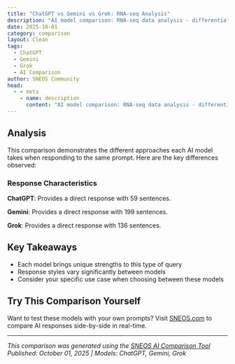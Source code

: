 ```yaml
---
title: "ChatGPT vs Gemini vs Grok: RNA-seq Analysis"
description: "AI model comparison: RNA-seq data analysis - differential expression and pathway enrichment..."
date: 2025-10-01
category: comparison
layout: Clean
tags:
  - ChatGPT
  - Gemini
  - Grok
  - AI Comparison
author: SNEOS Community
head:
  - - meta
    - name: description
      content: "AI model comparison: RNA-seq data analysis - differential expression and pathway enrichment..."
---
```


<ChatComparison
  title="ChatGPT vs Gemini vs Grok: RNA-seq Analysis"
  prompt="RNA-seq data analysis - differential expression and pathway enrichment"
  :responses='{
    "ChatGPT": "Certainly! Here\u0027s an overview and guide on RNA-seq data analysis specifically focusing on differential expression and pathway enrichment:\n\n---\n\n## RNA-seq Data Analysis: Differential Expression \u0026 Pathway Enrichment\n\n### 1. Overview\n\n- **RNA-seq** measures gene expression by sequencing RNA transcripts.\n- **Differential expression (DE)** analysis identifies genes with significant changes in expression across conditions.\n- **Pathway enrichment** determines if certain biological pathways or gene sets are overrepresented among DE genes.\n\n---\n\n### 2. Workflow for RNA-seq Differential Expression Analysis\n\n#### Step 1: Quality Control (QC)\n- Tools: **FastQC**, **MultiQC**\n- Check read quality, adapter contamination, duplication levels.\n\n#### Step 2: Read Alignment or Quasi-Mapping\n- Align reads to reference genome or transcriptome.\n- Tools: **HISAT2, STAR** for alignment; **Salmon, Kallisto** for alignment-free quantification.\n\n#### Step 3: Quantification\n- Obtain raw read counts per gene.\n- Tools: **featureCounts, HTSeq-count** (for aligned reads)\n- Alternatively, obtain transcript counts directly from Salmon/Kallisto.\n\n#### Step 4: Data Normalization \u0026 Filtering\n- Import count data into DE analysis tools.\n- Filter out lowly expressed genes to reduce noise.\n\n#### Step 5: Differential Expression Analysis\n- Use statistical packages designed for count data:\n  - **DESeq2** (R)\n  - **edgeR** (R)\n  - **limma-voom** (R)\n  \n- Model expression changes between conditions.\n- Obtain log2 fold changes, p-values, adjusted p-values (FDR).\n\n---\n\n### 3. Differential Expression Analysis Example (R with DESeq2)\n\n\u0060\u0060\u0060R\nlibrary(DESeq2)\n\n# Load count matrix and sample metadata\ncounts \u003C- read.csv(\u0022counts.csv\u0022, row.names=1)\ncolData \u003C- read.csv(\u0022sample_info.csv\u0022, row.names=1)\n\n# Create DESeq2 dataset\ndds \u003C- DESeqDataSetFromMatrix(countData = counts,\n                              colData = colData,\n                              design = ~ condition)\n\n# Filter low counts\ndds \u003C- dds[rowSums(counts(dds)) \u003E 10, ]\n\n# Run DE analysis\ndds \u003C- DESeq(dds)\nres \u003C- results(dds)\n\n# Summary and filtering significant genes\nsummary(res)\nsig_genes \u003C- subset(res, padj \u003C 0.05 \u0026 abs(log2FoldChange) \u003E 1)\n\n# Save results\nwrite.csv(as.data.frame(sig_genes), \u0022DE_genes.csv\u0022)\n\u0060\u0060\u0060\n\n---\n\n### 4. Pathway Enrichment Analysis\n\nAfter identifying DE genes, test if certain biological pathways/gene sets are enriched.\n\n#### Common Databases:\n- **KEGG**\n- **Reactome**\n- **Gene Ontology (GO)**\n- **MSigDB (Molecular Signatures Database)**\n\n#### Approaches:\n\n- **Over-Representation Analysis (ORA)**: Test enrichment in DE gene list (usually up/down separately).\n- **Gene Set Enrichment Analysis (GSEA)**: Uses whole ranked gene list (based on log2FC or statistics).\n\n---\n\n### 5. Pathway Enrichment Examples in R\n\n#### Over-Representation Analysis Using clusterProfiler\n\n\u0060\u0060\u0060R\nlibrary(clusterProfiler)\nlibrary(org.Hs.eg.db) # for human gene annotation\n\n# Convert gene symbols to Entrez IDs\nsig_genes_symbols \u003C- rownames(sig_genes)\nentrez_ids \u003C- mapIds(org.Hs.eg.db, keys=sig_genes_symbols, column=\u0022ENTREZID\u0022, keytype=\u0022SYMBOL\u0022, multiVals=\u0022first\u0022)\n\n# Remove NAs\nentrez_ids \u003C- na.omit(entrez_ids)\n\n# KEGG enrichment\nkegg_enrich \u003C- enrichKEGG(gene = entrez_ids,\n                          organism = \u0027hsa\u0027,\n                          pvalueCutoff = 0.05)\n\n# View results\nhead(kegg_enrich)\n\u0060\u0060\u0060\n\n#### Gene Set Enrichment Analysis (GSEA)\n\n\u0060\u0060\u0060R\nlibrary(clusterProfiler)\n\n# Prepare ranked gene list: named numeric vector log2FC indexed by Entrez IDs\nall_genes \u003C- res$log2FoldChange\nnames(all_genes) \u003C- mapIds(org.Hs.eg.db, keys=rownames(res), column=\u0022ENTREZID\u0022, keytype=\u0022SYMBOL\u0022, multiVals=\u0022first\u0022)\nall_genes \u003C- na.omit(all_genes)\nall_genes \u003C- sort(all_genes, decreasing=TRUE)\n\ngsea_results \u003C- gseKEGG(geneList = all_genes,\n                        organism = \u0027hsa\u0027,\n                        nPerm = 1000,\n                        minGSSize = 10,\n                        pvalueCutoff = 0.05,\n                        verbose = FALSE)\n\nhead(gsea_results)\n\u0060\u0060\u0060\n\n---\n\n### 6. Visualization\n\n- MA-plot or volcano plot of DE genes.\n- Heatmaps of top DE genes.\n- Dotplots or barplots of enriched pathways.\n- Enrichment plots for GSEA.\n\nExamples:\n\n\u0060\u0060\u0060R\nlibrary(EnhancedVolcano)\n\nEnhancedVolcano(res,\n                lab = rownames(res),\n                x = \u0027log2FoldChange\u0027,\n                y = \u0027padj\u0027,\n                pCutoff = 0.05,\n                FCcutoff = 1)\n\nlibrary(pheatmap)\n# Heatmap of normalized counts for top DE genes\ntop_genes \u003C- head(order(res$padj), 50)\nnorm_counts \u003C- counts(dds, normalized=TRUE)\npheatmap(norm_counts[top_genes, ], cluster_rows=TRUE, cluster_cols=TRUE)\n\u0060\u0060\u0060\n\n---\n\n### 7. Additional Tips\n\n- Always check data quality and normalization.\n- Use appropriate models accounting for batch effects or covariates.\n- Adjust p-values (FDR) to control false positives.\n- Interpret pathway enrichment in biological context.\n- Consider multiple testing when interpreting results.\n\n---\n\nIf you want, I can help you with specific code or interpreting results based on your dataset. Feel free to share data details!",
    "Gemini": "Okay, let\u0027s break down RNA-seq data analysis focusing on differential expression (DE) and pathway enrichment. This is a common workflow for understanding how gene expression changes in response to different conditions and what biological processes are affected.\n\n**1. RNA-seq Data \u0026 Objectives**\n\n*   **RNA-seq Data:**  You\u0027ll start with raw reads from your RNA-seq experiment.  These reads represent the RNA transcripts present in your samples.  Your samples might be cells treated differently (e.g., drug vs. control), different tissues, different time points, etc.\n*   **Objectives:** The core goals are:\n    *   **Differential Expression (DE):** Identify genes that show statistically significant differences in expression levels between the conditions you\u0027re comparing.\n    *   **Pathway Enrichment:**  Determine which biological pathways (e.g., metabolic pathways, signaling pathways, disease-related pathways) are significantly enriched with differentially expressed genes.  This helps you understand the biological implications of the expression changes.\n\n**2.  Workflow Outline (Key Steps)**\n\nHere\u0027s a general workflow.  Specific tools and parameters will depend on your experimental design, data quality, and research question.\n\n1.  **Experimental Design \u0026 Sample Preparation:**\n    *   **Define your groups:** Clearly define the experimental conditions you want to compare (e.g., treatment vs. control, different cell types, stages of development).  Good experimental design is *crucial*.\n    *   **Biological Replicates:** Have enough biological replicates per group.  More replicates generally lead to more robust and statistically significant results. A general rule of thumb is at least 3 biological replicates per condition, but power analysis can determine the optimal number.\n    *   **RNA Extraction \u0026 Library Preparation:**  Ensure high-quality RNA extraction and library preparation to minimize biases.  Different library prep protocols exist (e.g., polyA selection, rRNA depletion, strand-specific) that can affect the results.\n\n2.  **Quality Control (QC):**\n    *   **FastQC:** Use FastQC to assess the quality of your raw reads (per-base sequence quality, adapter contamination, overrepresented sequences, etc.).\n    *   **MultiQC:** Summarize QC results from multiple samples and tools.\n\n3.  **Read Alignment/Mapping:**\n    *   **Alignment to a Reference Genome:** Align the reads to a reference genome using tools like:\n        *   **STAR:**  A very popular and fast aligner.  Handles spliced reads well.\n        *   **HISAT2:** Another fast and accurate spliced aligner, often used as an alternative to STAR.\n        *   **Bowtie2:**  Generally faster, but may be less accurate for RNA-seq, especially with complex splicing.\n    *   **Genome Indexing:** Create an index of the reference genome to speed up the alignment process.  You\u0027ll need to create this index *before* running the aligner.\n    *   **Alignment Parameters:** Choose appropriate alignment parameters (e.g., gap opening/extension penalties, mismatch limits) based on your data and the aligner\u0027s documentation.\n    *   **Handling Paired-End Data:** If you have paired-end reads, configure the aligner accordingly.\n\n4.  **Read Quantification (Gene/Transcript Counting):**\n    *   **Generate Count Matrix:** After alignment, count the number of reads that map to each gene or transcript. Tools like:\n        *   **featureCounts (from the Subread package):** Fast and accurate, commonly used for gene-level quantification.\n        *   **htseq-count (from HTSeq):** Another widely used tool for gene-level counting.\n        *   **Salmon/Kallisto (pseudo-alignment):** These tools perform *pseudo-alignment* and directly estimate transcript abundances.  They are faster than alignment-based methods and are becoming increasingly popular.\n\n5.  **Differential Expression Analysis:**\n    *   **Normalization:** Normalize the read counts to account for differences in library size and RNA composition between samples. Common normalization methods include:\n        *   **DESeq2\u0027s normalization:**  Calculates size factors based on the median of ratios.\n        *   **TMM (Trimmed Mean of M-values, implemented in edgeR):**  Removes the most extreme values from the data before calculating normalization factors.\n        *   **RPKM/FPKM/TPM:** While these were commonly used in the past, they are generally discouraged now. DESeq2\u0027s or TMM normalization methods are preferred.\n    *   **Statistical Modeling:** Use a statistical model to test for differential expression, accounting for variability between replicates.\n        *   **DESeq2:** A popular R package based on the negative binomial distribution.  Handles complex experimental designs and batch effects well.\n        *   **edgeR:** Another R package, also based on the negative binomial distribution.  Offers different normalization and dispersion estimation methods.\n        *   **limma-voom:**  An R package that uses linear models after applying a variance-stabilizing transformation (voom) to the count data.\n    *   **Multiple Testing Correction:** Adjust p-values for multiple testing to control the false discovery rate (FDR). Common methods include:\n        *   **Benjamini-Hochberg (BH) / FDR:** Controls the expected proportion of false positives among the rejected hypotheses.\n        *   **Bonferroni:** A more conservative method that controls the family-wise error rate (FWER).\n    *   **Results Interpretation:** Analyze the results, focusing on genes with statistically significant differential expression (e.g., adjusted p-value \u003C 0.05, absolute log2 fold change \u003E a chosen threshold).\n\n6.  **Pathway Enrichment Analysis:**\n    *   **Gene Set Enrichment Analysis (GSEA):**  Determines whether a predefined set of genes (e.g., genes in a particular pathway) shows statistically significant, concordant differences between two biological states.\n        *   **GSEA software:**  The Broad Institute\u0027s GSEA software is a widely used tool.\n        *   **fgsea (Fast Gene Set Enrichment Analysis):** An R package that provides a fast and flexible implementation of GSEA.\n    *   **Over-Representation Analysis (ORA):**  Tests whether a set of differentially expressed genes is enriched for genes associated with specific pathways or Gene Ontology (GO) terms.\n        *   **DAVID (Database for Annotation, Visualization and Integrated Discovery):** A web-based tool for functional annotation and enrichment analysis.\n        *   **clusterProfiler (R package):** A popular R package for GO and KEGG enrichment analysis.\n        *   **Enrichr:** Another web-based tool for enrichment analysis, with a large collection of gene sets.\n    *   **Pathway Databases:** Choose appropriate pathway databases based on your organism and research question (e.g., KEGG, GO, Reactome, MSigDB).\n    *   **Visualization:** Visualize the enriched pathways using bar plots, dot plots, or network graphs.\n\n7.  **Further Analysis \u0026 Interpretation:**\n    *   **Gene Ontology (GO) Enrichment:**  Identify GO terms (biological process, molecular function, cellular component) that are enriched in your DE genes.\n    *   **Network Analysis:**  Build networks of interacting genes and proteins to understand how the DE genes relate to each other. Tools like Cytoscape can be used for network visualization and analysis.\n    *   **Functional Validation:**  Validate your findings using independent experimental techniques (e.g., qPCR, Western blotting, functional assays).\n    *   **Integrative Analysis:** Combine RNA-seq data with other omics data (e.g., proteomics, metabolomics) to gain a more comprehensive understanding of the biological system.\n\n**Detailed Explanation of Key Steps**\n\n*   **Alignment (Step 3):**\n\n    *   **Splicing:**  RNA-seq reads often span exon-exon junctions (splice junctions).  Aligners like STAR and HISAT2 are designed to handle these spliced reads efficiently.\n    *   **Multiple Mapping:**  Reads can sometimes map to multiple locations in the genome, especially in regions with repetitive sequences or gene families.  Consider how the aligner handles multiple mapping reads.  Some aligners randomly assign reads to one of the possible locations, while others report all possible locations. This can impact downstream quantification.\n    *   **Strand Specificity:** If your library preparation was strand-specific (i.e., you know the direction of transcription), configure the aligner accordingly.  This will improve the accuracy of the quantification.\n\n*   **Quantification (Step 4):**\n\n    *   **Gene vs. Transcript Level:** You can quantify reads at the gene level (counting reads that map to any exon of a gene) or at the transcript level (counting reads that map to specific isoforms of a gene). Transcript-level analysis is more complex but can reveal isoform-specific regulation.\n    *   **Read Counting Considerations:** When using alignment-based methods (featureCounts, htseq-count), consider the overlap resolution mode (how to handle reads that overlap multiple features).\n\n*   **Differential Expression (Step 5):**\n\n    *   **Normalization is Critical:** Normalization is essential to remove technical biases and ensure that you\u0027re comparing expression levels across samples in a fair way.  Different normalization methods have different assumptions and may be more appropriate for certain datasets.\n    *   **Model Design:** The statistical model you use in DESeq2, edgeR, or limma-voom should reflect your experimental design.  Include any relevant covariates (e.g., batch effects, sex, age) in the model.\n    *   **Log2 Fold Change:** The log2 fold change represents the difference in expression between two conditions on a logarithmic scale.  A log2 fold change of 1 means a 2-fold increase in expression, while a log2 fold change of -1 means a 2-fold decrease in expression.\n    *   **Shrinking Log2 Fold Changes:** DESeq2 and other tools offer the option to \u0022shrink\u0022 log2 fold changes, especially for genes with low counts or high dispersion. This can improve the accuracy of the estimates.\n\n*   **Pathway Enrichment (Step 6):**\n\n    *   **Choose the Right Tool:**  GSEA is generally preferred over ORA because it considers the expression levels of all genes, not just the DE genes.  This can make it more sensitive to subtle changes in pathway activity.\n    *   **Database Selection:** The choice of pathway database is important.  KEGG is a comprehensive database of metabolic pathways, while GO is a hierarchical classification of gene functions. Reactome is a curated database of biological pathways. MSigDB contains many different gene sets, including pathway databases and curated gene sets.\n    *   **Interpretation:** Pathway enrichment results should be interpreted carefully.  Just because a pathway is enriched does not necessarily mean that it is the *most* important pathway.  Consider the biological context of your experiment and the specific genes that are driving the enrichment.\n\n**Tools and Technologies**\n\n*   **Programming Languages:** R and Python are the most common languages for RNA-seq data analysis.  R is particularly strong for statistical analysis and visualization, while Python is versatile for data manipulation and scripting.\n*   **R Packages:**  DESeq2, edgeR, limma, clusterProfiler, fgsea, ggplot2, dplyr\n*   **Python Packages:**  Biopython, pandas, numpy, scikit-learn\n*   **Command-Line Tools:**  FastQC, STAR, HISAT2, Bowtie2, featureCounts, Salmon, Kallisto\n*   **Cloud Computing:**  For large datasets, cloud computing platforms like AWS, Google Cloud, or Azure can provide the necessary computational resources.\n\n**Example Workflow (Using R and DESeq2)**\n\n\u0060\u0060\u0060R\n# Install necessary packages (if not already installed)\nif (!requireNamespace(\u0022BiocManager\u0022, quietly = TRUE))\n    install.packages(\u0022BiocManager\u0022)\nBiocManager::install(c(\u0022DESeq2\u0022, \u0022tximport\u0022, \u0022readr\u0022, \u0022ggplot2\u0022))\n\n# Load libraries\nlibrary(DESeq2)\nlibrary(tximport)\nlibrary(readr)\nlibrary(ggplot2)\n\n# 1. Create a sample table (replace with your actual sample information)\nsamples \u003C- data.frame(\n  sampleName = c(\u0022sample1\u0022, \u0022sample2\u0022, \u0022sample3\u0022, \u0022sample4\u0022, \u0022sample5\u0022, \u0022sample6\u0022),\n  condition = factor(c(\u0022control\u0022, \u0022control\u0022, \u0022control\u0022, \u0022treatment\u0022, \u0022treatment\u0022, \u0022treatment\u0022))\n)\n\n# 2.  Path to your count files (assuming you used featureCounts)\nfile_paths \u003C- file.path(\u0022./counts\u0022, paste0(samples$sampleName, \u0022.txt\u0022)) #Adapt if needed!\n\n# 3.  Create a data frame with sample names and file paths\nfiles \u003C- setNames(file_paths, samples$sampleName)\n\n# 4. Create a DESeqDataSet object\ndds \u003C- DESeqDataSetFromHTSeqCount(sampleTable = samples,\n                                 directory = \u0022./counts\u0022, #directory with count files\n                                 design= ~ condition)\n\n# 5. Remove low count genes (optional but recommended)\nkeep \u003C- rowSums(counts(dds)) \u003E= 10 # at least 10 reads in total across samples\ndds \u003C- dds[keep,]\n\n# 6. Run DESeq2\ndds \u003C- DESeq(dds)\n\n# 7. Extract results\nres \u003C- results(dds)\n\n# 8. Adjust p-values for multiple testing (FDR)\nres \u003C- results(dds, alpha = 0.05) #FDR control\n\n# 9.  Order by adjusted p-value\nresOrdered \u003C- res[order(res$padj),]\n\n# 10. Print results summary\nsummary(resOrdered)\n\n# 11. Save results to a file\nwrite.csv(as.data.frame(resOrdered), file=\u0022deseq2_results.csv\u0022)\n\n# 12. Volcano plot (optional)\nplot(resOrdered$log2FoldChange, -log10(resOrdered$padj),\n     xlab=\u0022log2 Fold Change\u0022, ylab=\u0022-log10(FDR)\u0022,\n     main=\u0022Volcano Plot\u0022, pch=16)\nabline(h = -log10(0.05), col = \u0022red\u0022) # Add line for FDR threshold\n\n# ---  Pathway Enrichment Analysis (using clusterProfiler) ---\n\n# 1. Extract significant genes (adjust pvalue and log2fc thresholds as needed)\nsig_genes \u003C- rownames(resOrdered[which(resOrdered$padj \u003C 0.05 \u0026 abs(resOrdered$log2FoldChange) \u003E 1),])\n\n# 2. Install and load clusterProfiler (if needed)\nif (!requireNamespace(\u0022BiocManager\u0022, quietly = TRUE))\n    install.packages(\u0022BiocManager\u0022)\nBiocManager::install(\u0022clusterProfiler\u0022)\nlibrary(clusterProfiler)\n\n# 3. Perform GO enrichment analysis (replace \u0027org.Hs.eg.db\u0027 with your organism\u0027s annotation package)\nif (!requireNamespace(\u0022BiocManager\u0022, quietly = TRUE))\n  install.packages(\u0022BiocManager\u0022)\nBiocManager::install(\u0022org.Hs.eg.db\u0022)  # Human annotation, adapt to your organism (Mm for mouse, etc.)\nlibrary(org.Hs.eg.db)\n\ngo_enrich \u003C- enrichGO(gene          = sig_genes,\n                      OrgDb         = org.Hs.eg.db,\n                      ont           = \u0022BP\u0022, # Biological Process\n                      pAdjustMethod = \u0022BH\u0022,\n                      pvalueCutoff  = 0.05,\n                      qvalueCutoff  = 0.1,\n                      readable      = TRUE) # gene ID to gene symbol\n\n# 4. Visualize GO enrichment results\ndotplot(go_enrich, showCategory=10)\nbarplot(go_enrich, showCategory=10)\n\n# 5. Save GO enrichment results\nwrite.csv(as.data.frame(go_enrich), file = \u0022go_enrichment.csv\u0022)\n\u0060\u0060\u0060\n\n**Important Considerations**\n\n*   **Batch Effects:**  Batch effects are systematic variations that can arise from processing samples at different times, using different reagents, or running them on different sequencing machines.  If batch effects are present, it\u0027s crucial to account for them in your statistical model.  DESeq2 and limma-voom have built-in methods for handling batch effects.\n*   **Experimental Design:** A well-designed experiment is essential for obtaining meaningful results. Consider factors like:\n    *   **Replicates:**  Adequate biological replicates are crucial for statistical power.\n    *   **Randomization:** Randomize the order in which samples are processed to minimize bias.\n    *   **Blocking:**  Use blocking to control for known sources of variation (e.g., batch effects).\n*   **Data Visualization:**  Visualize your data at every step of the analysis to identify potential problems and to gain insights into the results.\n\nThis is a comprehensive overview.  Remember that RNA-seq analysis can be complex, and it\u0027s important to understand the assumptions and limitations of the different tools and methods.  Consult the documentation for the specific tools you\u0027re using and seek advice from experienced bioinformaticians if needed. Good luck!\n",
    "Grok": "RNA-seq data analysis for differential expression and pathway enrichment is a common workflow in bioinformatics used to identify genes that are differentially expressed between conditions (e.g., disease vs. control) and to understand the biological pathways or processes they are involved in. Below is a step-by-step guide to performing this analysis. I\u2019ll assume you\u2019re using R for the analysis, as it is one of the most popular tools (with packages like DESeq2 for differential expression and clusterProfiler for pathway enrichment). If you are using Python or command-line tools, let me know, and I can adjust accordingly.\n\n---\n\n### **Overview of the Workflow**\n1. **Data Preprocessing**: Quality control and alignment of raw RNA-seq reads.\n2. **Quantification**: Generate a count matrix of gene expression.\n3. **Differential Expression Analysis**: Identify differentially expressed genes (DEGs) between conditions.\n4. **Pathway Enrichment Analysis**: Map DEGs to biological pathways or gene sets to interpret their functional significance.\n5. **Visualization**: Create plots to summarize and communicate results.\n\n---\n\n### **Step 1: Data Preprocessing and Quantification**\n#### Tools Needed:\n- Quality control: FastQC, MultiQC\n- Trimming (optional): Trimmomatic, Cutadapt\n- Alignment: STAR, HISAT2\n- Quantification: featureCounts (from Subread), HTSeq-count, or Salmon/Kallisto (for pseudo-alignment)\n\n#### Steps:\n1. **Download raw data**: Obtain FASTQ files (RNA-seq reads) from sequencing or public databases (e.g., GEO, SRA).\n2. **Quality check**: Use FastQC to assess the quality of raw reads. Look for issues like adapter contamination or low-quality bases.\n3. **Trimming (if needed)**: Use Trimmomatic to remove adapters or low-quality bases.\n4. **Alignment**: Align reads to a reference genome using STAR or HISAT2. This produces BAM files.\n   - Example for STAR:\n     \u0060\u0060\u0060bash\n     STAR --runThreadN 8 --genomeDir /path/to/genome --readFilesIn sample1_1.fastq sample1_2.fastq --outFileNamePrefix sample1_\n     \u0060\u0060\u0060\n5. **Quantification**: Generate a gene count matrix using featureCounts or Salmon.\n   - Example for featureCounts:\n     \u0060\u0060\u0060bash\n     featureCounts -a /path/to/annotation.gtf -o counts.txt -T 8 *.bam\n     \u0060\u0060\u0060\n   Output: A count matrix (rows = genes, columns = samples).\n\n---\n\n### **Step 2: Differential Expression Analysis in R**\n#### Packages Needed:\n- DESeq2 (for differential expression)\n- tximport (if using Salmon/Kallisto)\n- dplyr, ggplot2 (for data manipulation and visualization)\n\n#### Steps:\n1. **Load data into R**:\n   If you used featureCounts, read the count matrix directly. If using Salmon/Kallisto, use \u0060tximport\u0060 to import transcript-level quantifications.\n\n   \u0060\u0060\u0060R\n   library(DESeq2)\n   library(tximport) # Optional, if using Salmon/Kallisto\n\n   # Read count matrix (from featureCounts)\n   counts \u003C- read.table(\u0022counts.txt\u0022, header=TRUE, row.names=1)\n\n   # Read sample metadata (e.g., condition: control vs treated)\n   colData \u003C- data.frame(condition = c(\u0022control\u0022, \u0022control\u0022, \u0022treated\u0022, \u0022treated\u0022),\n                         row.names = colnames(counts))\n   \u0060\u0060\u0060\n\n2. **Create a DESeqDataSet**:\n   \u0060\u0060\u0060R\n   dds \u003C- DESeqDataSetFromMatrix(countData = counts,\n                                 colData = colData,\n                                 design = ~ condition)\n   \u0060\u0060\u0060\n\n3. **Filter low-count genes** (optional but recommended):\n   \u0060\u0060\u0060R\n   keep \u003C- rowSums(counts(dds)) \u003E= 10\n   dds \u003C- dds[keep,]\n   \u0060\u0060\u0060\n\n4. **Run DESeq2 analysis**:\n   \u0060\u0060\u0060R\n   dds \u003C- DESeq(dds)\n   res \u003C- results(dds, contrast=c(\u0022condition\u0022, \u0022treated\u0022, \u0022control\u0022))\n   \u0060\u0060\u0060\n\n5. **Extract differentially expressed genes (DEGs)**:\n   Filter based on adjusted p-value (padj) and log2 fold change (log2FC).\n   \u0060\u0060\u0060R\n   degs \u003C- subset(res, padj \u003C 0.05 \u0026 abs(log2FoldChange) \u003E 1)\n   write.csv(as.data.frame(degs), file=\u0022degs.csv\u0022)\n   \u0060\u0060\u0060\n\n6. **Visualizations**:\n   - MA plot:\n     \u0060\u0060\u0060R\n     plotMA(res, ylim=c(-2,2))\n     \u0060\u0060\u0060\n   - Volcano plot (using EnhancedVolcano or ggplot2):\n     \u0060\u0060\u0060R\n     library(EnhancedVolcano)\n     EnhancedVolcano(res,\n                     lab = rownames(res),\n                     x = \u0027log2FoldChange\u0027,\n                     y = \u0027padj\u0027)\n     \u0060\u0060\u0060\n\n---\n\n### **Step 3: Pathway Enrichment Analysis**\n#### Packages Needed:\n- clusterProfiler (for GO and KEGG enrichment)\n- org.Hs.eg.db (for human gene annotation, adjust for other organisms)\n- enrichplot, DOSE (for visualization)\n\n#### Steps:\n1. **Prepare gene list**:\n   Extract gene IDs (e.g., Ensembl IDs, Entrez IDs) from DEGs. If needed, convert IDs using packages like \u0060biomaRt\u0060.\n   \u0060\u0060\u0060R\n   deg_genes \u003C- rownames(degs)\n   \u0060\u0060\u0060\n\n2. **Perform GO enrichment (Gene Ontology)**:\n   \u0060\u0060\u0060R\n   library(clusterProfiler)\n   library(org.Hs.eg.db)\n\n   go_enrich \u003C- enrichGO(gene = deg_genes,\n                         OrgDb = org.Hs.eg.db,\n                         keyType = \u0022ENSEMBL\u0022, # Adjust based on your gene ID type\n                         ont = \u0022BP\u0022, # Biological Process; can also use \u0022MF\u0022 or \u0022CC\u0022\n                         pAdjustMethod = \u0022BH\u0022,\n                         pvalueCutoff = 0.05,\n                         qvalueCutoff = 0.2)\n   write.csv(as.data.frame(go_enrich), file=\u0022go_enrichment.csv\u0022)\n   \u0060\u0060\u0060\n\n3. **Perform KEGG pathway enrichment**:\n   \u0060\u0060\u0060R\n   kegg_enrich \u003C- enrichKEGG(gene = deg_genes,\n                             organism = \u0022hsa\u0022, # For human; adjust for other species\n                             keyType = \u0022kegg\u0022, # Adjust based on ID type\n                             pAdjustMethod = \u0022BH\u0022,\n                             pvalueCutoff = 0.05,\n                             qvalueCutoff = 0.2)\n   write.csv(as.data.frame(kegg_enrich), file=\u0022kegg_enrichment.csv\u0022)\n   \u0060\u0060\u0060\n\n4. **Visualizations**:\n   - Dot plot:\n     \u0060\u0060\u0060R\n     library(enrichplot)\n     dotplot(go_enrich, showCategory=10)\n     dotplot(kegg_enrich, showCategory=10)\n     \u0060\u0060\u0060\n   - Bar plot:\n     \u0060\u0060\u0060R\n     barplot(go_enrich, showCategory=10)\n     \u0060\u0060\u0060\n\n---\n\n### **Step 4: Interpretation and Reporting**\n- **Differential Expression Results**: Focus on genes with significant padj (\u003C 0.05) and meaningful log2FC (e.g., \u003E1 or \u003C-1). Check known biology or literature for top DEGs.\n- **Pathway Enrichment Results**: Look at enriched GO terms and KEGG pathways. Terms with low p-values and high gene counts are often biologically relevant.\n- **Cross-Validation**: Use multiple databases (e.g., GO, KEGG, Reactome) to confirm findings.\n- **Visualization**: Summarize results in figures (e.g., volcano plots for DEGs, dot plots for enriched pathways) for publications or reports.\n\n---\n\n### **Additional Notes**\n- **Normalization**: DESeq2 automatically normalizes counts using the median of ratios method. Ensure your data isn\u2019t pre-normalized if using DESeq2.\n- **Batch Effects**: If your data has batch effects, use packages like \u0060sva\u0060 or include batch as a covariate in the DESeq2 design.\n- **Organism**: Adjust gene annotation databases and KEGG organism codes based on your study species (e.g., \u0060org.Mm.eg.db\u0060 for mouse).\n- **Alternative Tools**:\n  - For differential expression: edgeR, limma-voom\n  - For pathway analysis: g:Profiler, DAVID (web-based)\n\n---\n\n### **Example R Script (Summary)**\n\u0060\u0060\u0060R\n# Load libraries\nlibrary(DESeq2)\nlibrary(clusterProfiler)\nlibrary(org.Hs.eg.db)\nlibrary(enrichplot)\n\n# Step 1: Load and prepare data\ncounts \u003C- read.table(\u0022counts.txt\u0022, header=TRUE, row.names=1)\ncolData \u003C- data.frame(condition = c(\u0022control\u0022, \u0022control\u0022, \u0022treated\u0022, \u0022treated\u0022),\n                      row.names = colnames(counts))\ndds \u003C- DESeqDataSetFromMatrix(countData = counts, colData = colData, design = ~ condition)\ndds \u003C- DESeq(dds)\nres \u003C- results(dds, contrast=c(\u0022condition\u0022, \u0022treated\u0022, \u0022control\u0022))\n\n# Step 2: Extract DEGs\ndegs \u003C- subset(res, padj \u003C 0.05 \u0026 abs(log2FoldChange) \u003E 1)\ndeg_genes \u003C- rownames(degs)\n\n# Step 3: GO and KEGG enrichment\ngo_enrich \u003C- enrichGO(gene = deg_genes, OrgDb = org.Hs.eg.db, keyType = \u0022ENSEMBL\u0022, ont = \u0022BP\u0022)\nkegg_enrich \u003C- enrichKEGG(gene = deg_genes, organism = \u0022hsa\u0022)\n\n# Step 4: Visualize\ndotplot(go_enrich, showCategory=10)\ndotplot(kegg_enrich, showCategory=10)\nwrite.csv(as.data.frame(degs), \u0022degs.csv\u0022)\nwrite.csv(as.data.frame(go_enrich), \u0022go_enrichment.csv\u0022)\nwrite.csv(as.data.frame(kegg_enrich), \u0022kegg_enrichment.csv\u0022)\n\u0060\u0060\u0060\n\n---\n\n### **Troubleshooting and Common Issues**\n1. **Low number of DEGs**: Check if the experimental design has sufficient power (e.g., enough replicates"
  }'
  published-date="10:48"
/>

## Analysis

This comparison demonstrates the different approaches each AI model takes when responding to the same prompt. Here are the key differences observed:

### Response Characteristics

**ChatGPT**: Provides a direct response with 59 sentences. 

**Gemini**: Provides a direct response with 199 sentences. 

**Grok**: Provides a direct response with 136 sentences. 

## Key Takeaways

- Each model brings unique strengths to this type of query
- Response styles vary significantly between models
- Consider your specific use case when choosing between these models

## Try This Comparison Yourself

Want to test these models with your own prompts? Visit [SNEOS.com](https://sneos.com) to compare AI responses side-by-side in real-time.

---

*This comparison was generated using the [SNEOS AI Comparison Tool](https://sneos.com)*
*Published: October 01, 2025 | Models: ChatGPT, Gemini, Grok*
